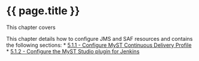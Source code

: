 # {{ page.title }}

This chapter covers 

This chapter details how to configure JMS and SAF resources and contains the following sections:
    * [5.1.1 - Configure MyST Continuous Delivery Profile](5.1.1.configureContinuousDeliveryProfile.md)
    * [5.1.2 - Configure the MyST Studio plugin for Jenkins](5.1.2.configureJenkinsPlugin.md)




























